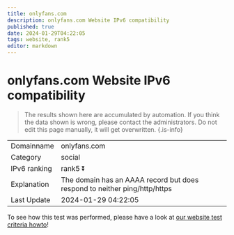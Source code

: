 ```yaml
---
title: onlyfans.com
description: onlyfans.com Website IPv6 compatibility
published: true
date: 2024-01-29T04:22:05
tags: website, rank5
editor: markdown
---
```


# onlyfans.com Website IPv6 compatibility

> The results shown here are accumulated by automation. If you think the data shown is wrong, please contact the administrators. 
> Do not edit this page manually, it will get overwritten.
{.is-info}


|   |   |
| - | - |
| Domainname | onlyfans.com
| Category | social |
| IPv6 ranking | rank5 :arrow_double_down: |
| Explanation | The domain has an AAAA record but does respond to neither ping/http/https |
| Last Update | 2024-01-29 04:22:05 |

To see how this test was performed, please have a look at [our website test criteria howto](/howto/testcriteria/website)!

